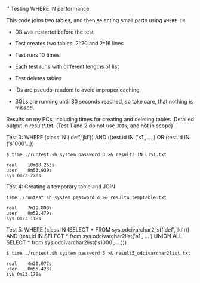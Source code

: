 '' Testing WHERE IN <LIST> performance

This code joins two tables, and then selecting small parts using `WHERE IN`.

* DB was restartet before the test
* Test creates two tables, 2^20 and 2^16 lines
* Test runs 10 times
* Each test runs with different lengths of list
* Test deletes tables

* IDs are pseudo-random to avoid improper caching
* SQLs are running until 30 seconds reached, so take care, that nothing is missed.

Results on my PCs, including times for creating and deleting tables. Detailed output in result*.txt. (Test 1 and 2 do not use `JOIN`, and not in scope)

Test 3: WHERE (class IN ('def','jkl')) AND ((test.id IN ('s1', ... ) OR (test.id IN ('s1000'...))

```
$ time ./runtest.sh system password 3 >& result3_IN_LIST.txt

real	10m18.263s
user	0m53.939s
sys	0m23.220s
```

Test 4: Creating a temporary table and JOIN

```
time ./runtest.sh system password 4 >& result4_temptable.txt

real	7m19.898s
user	0m52.479s
sys	0m23.118s
```

Test 5: WHERE (class IN (SELECT * FROM sys.odcivarchar2list('def','jkl'))) AND (test.id IN SELECT * from sys.odcivarchar2list('s1', ... ) UNION ALL SELECT * from sys.odcivarchar2list('s1000', ...)))

```
$ time ./runtest.sh system password 5 >& result5_odcivarchar2list.txt

real	4m20.077s
user	0m55.423s
sys	0m23.179s
```

